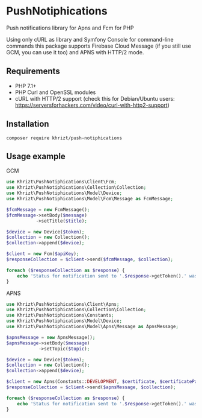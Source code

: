 # PushNotiphications
Push notifications library for Apns and Fcm for PHP

Using only cURL as library and Symfony Console for command-line commands this package supports Firebase Cloud Message (if you still use GCM, you can use it too) and APNS with HTTP/2 mode.

## Requirements

* PHP 7.1+
* PHP Curl and OpenSSL modules
* cURL with HTTP/2 support (check this for Debian/Ubuntu users: https://serversforhackers.com/video/curl-with-http2-support)

## Installation

```
composer require khrizt/push-notiphications
```

## Usage example

GCM

```php
use Khrizt\PushNotiphications\Client\Fcm;
use Khrizt\PushNotiphications\Collection\Collection;
use Khrizt\PushNotiphications\Model\Device;
use Khrizt\PushNotiphications\Model\Fcm\Message as FcmMessage;

$fcmMessage = new FcmMessage();
$fcmMessage->setBody($message)
           ->setTitle($title);

$device = new Device($token);
$collection = new Collection();
$collection->append($device);

$client = new Fcm($apiKey);
$responseCollection = $client->send($fcmMessage, $collection);

foreach ($responseCollection as $response) {
    echo 'Status for notification sent to '.$response->getToken().' was '.($response->isOk() ? 'OK' : ' Error. Error message: '.$response->getErrorMessage());
}

```

APNS

```php
use Khrizt\PushNotiphications\Client\Apns;
use Khrizt\PushNotiphications\Collection\Collection;
use Khrizt\PushNotiphications\Constants;
use Khrizt\PushNotiphications\Model\Device;
use Khrizt\PushNotiphications\Model\Apns\Message as ApnsMessage;

$apnsMessage = new ApnsMessage();
$apnsMessage->setBody($message)
            ->setTopic($topic);

$device = new Device($token);
$collection = new Collection();
$collection->append($device);

$client = new Apns(Constants::DEVELOPMENT, $certificate, $certificatePassphrase);
$responseCollection = $client->send($apnsMessage, $collection);

foreach ($responseCollection as $response) {
    echo 'Status for notification sent to '.$response->getToken().' was '.($response->isOk() ? 'OK' : '. Error message: '.$response->getErrorMessage());
}

```